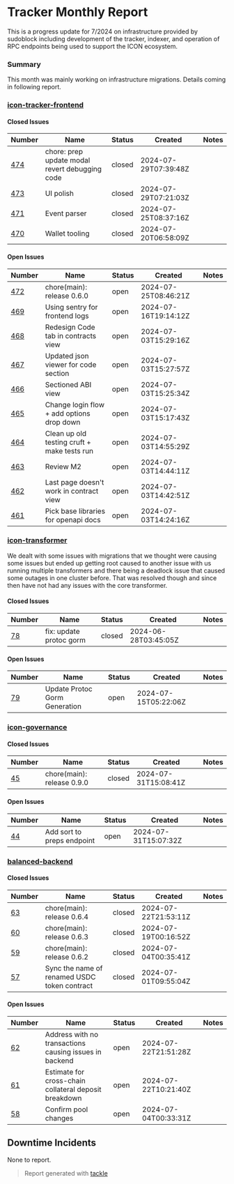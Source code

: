 # Tracker Monthly Report

This is a progress update for 7/2024 on infrastructure provided by sudoblock including development of the tracker, indexer, and operation of RPC endpoints being used to support the ICON ecosystem.

### Summary

This month was mainly working on infrastructure migrations. Details coming in following report. 

### [icon-tracker-frontend](https://github.com/sudoblockio/icon-tracker-frontend)

#### Closed Issues

| Number | Name | Status | Created | Notes |
| --- | --- | --- | --- | --- |
| [474](https://github.com/sudoblockio/icon-tracker-frontend/pull/474) | chore: prep update modal revert debugging code | closed | 2024-07-29T07:39:48Z | | 
| [473](https://github.com/sudoblockio/icon-tracker-frontend/pull/473) | UI polish | closed | 2024-07-29T07:21:03Z | | 
| [471](https://github.com/sudoblockio/icon-tracker-frontend/pull/471) | Event parser | closed | 2024-07-25T08:37:16Z | | 
| [470](https://github.com/sudoblockio/icon-tracker-frontend/pull/470) | Wallet tooling | closed | 2024-07-20T06:58:09Z | | 

#### Open Issues

| Number | Name | Status | Created | Notes |
| --- | --- | --- | --- | --- | 
| [472](https://github.com/sudoblockio/icon-tracker-frontend/pull/472) | chore(main): release 0.6.0 | open | 2024-07-25T08:46:21Z | | 
| [469](https://github.com/sudoblockio/icon-tracker-frontend/issues/469) | Using sentry for frontend logs | open | 2024-07-16T19:14:12Z | | 
| [468](https://github.com/sudoblockio/icon-tracker-frontend/issues/468) | Redesign Code tab in contracts view | open | 2024-07-03T15:29:16Z | | 
| [467](https://github.com/sudoblockio/icon-tracker-frontend/issues/467) | Updated json viewer for code section  | open | 2024-07-03T15:27:57Z | | 
| [466](https://github.com/sudoblockio/icon-tracker-frontend/issues/466) | Sectioned ABI view  | open | 2024-07-03T15:25:34Z | | 
| [465](https://github.com/sudoblockio/icon-tracker-frontend/issues/465) | Change login flow + add options drop down  | open | 2024-07-03T15:17:43Z | | 
| [464](https://github.com/sudoblockio/icon-tracker-frontend/issues/464) | Clean up old testing cruft + make tests run  | open | 2024-07-03T14:55:29Z | | 
| [463](https://github.com/sudoblockio/icon-tracker-frontend/issues/463) | Review M2  | open | 2024-07-03T14:44:11Z | | 
| [462](https://github.com/sudoblockio/icon-tracker-frontend/issues/462) | Last page doesn't work in contract view | open | 2024-07-03T14:42:51Z | | 
| [461](https://github.com/sudoblockio/icon-tracker-frontend/issues/461) | Pick base libraries for openapi docs  | open | 2024-07-03T14:24:16Z | | 

### [icon-transformer](https://github.com/sudoblockio/icon-transformer)

We dealt with some issues with migrations that we thought were causing some issues but ended up getting root caused to another issue with us running multiple transformers and there being a deadlock issue that caused some outages in one cluster before. That was resolved though and since then have not had any issues with the core transformer. 

#### Closed Issues

| Number | Name | Status | Created | Notes |
| --- | --- | --- | --- | --- |
| [78](https://github.com/sudoblockio/icon-transformer/pull/78) | fix: update protoc gorm | closed | 2024-06-28T03:45:05Z | | 

#### Open Issues

| Number | Name | Status | Created | Notes |
| --- | --- | --- | --- | --- | 
| [79](https://github.com/sudoblockio/icon-transformer/pull/79) | Update Protoc Gorm Generation | open | 2024-07-15T05:22:06Z | | 

### [icon-governance](https://github.com/sudoblockio/icon-governance)

#### Closed Issues

| Number | Name | Status | Created | Notes |
| --- | --- | --- | --- | --- |
| [45](https://github.com/sudoblockio/icon-governance/pull/45) | chore(main): release 0.9.0 | closed | 2024-07-31T15:08:41Z | | 

#### Open Issues

| Number | Name | Status | Created | Notes |
| --- | --- | --- | --- | --- | 
| [44](https://github.com/sudoblockio/icon-governance/issues/44) | Add sort to preps endpoint | open | 2024-07-31T15:07:32Z | | 

### [balanced-backend](https://github.com/balancednetwork/balanced-backend)

#### Closed Issues

| Number | Name | Status | Created | Notes |
| --- | --- | --- | --- | --- |
| [63](https://github.com/balancednetwork/balanced-backend/pull/63) | chore(main): release 0.6.4 | closed | 2024-07-22T21:53:11Z | | 
| [60](https://github.com/balancednetwork/balanced-backend/pull/60) | chore(main): release 0.6.3 | closed | 2024-07-19T00:16:52Z | | 
| [59](https://github.com/balancednetwork/balanced-backend/pull/59) | chore(main): release 0.6.2 | closed | 2024-07-04T00:35:41Z | | 
| [57](https://github.com/balancednetwork/balanced-backend/issues/57) | Sync the name of renamed USDC token contract | closed | 2024-07-01T09:55:04Z | | 

#### Open Issues

| Number | Name | Status | Created | Notes |
| --- | --- | --- | --- | --- | 
| [62](https://github.com/balancednetwork/balanced-backend/issues/62) | Address with no transactions causing issues in backend  | open | 2024-07-22T21:51:28Z | | 
| [61](https://github.com/balancednetwork/balanced-backend/issues/61) | Estimate for cross-chain collateral deposit breakdown | open | 2024-07-22T10:21:40Z | | 
| [58](https://github.com/balancednetwork/balanced-backend/issues/58) | Confirm pool changes  | open | 2024-07-04T00:33:31Z | | 

## Downtime Incidents

None to report. 

> Report generated with [tackle](https://github.com/robcxyz/tackle-box)
